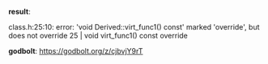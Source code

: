 **result**:
 
class.h:25:10: error: 'void Derived::virt_func1() const' marked 'override', but does not override
   25 |     void virt_func1() const override
 
**godbolt**: https://godbolt.org/z/cjbvjY9rT
